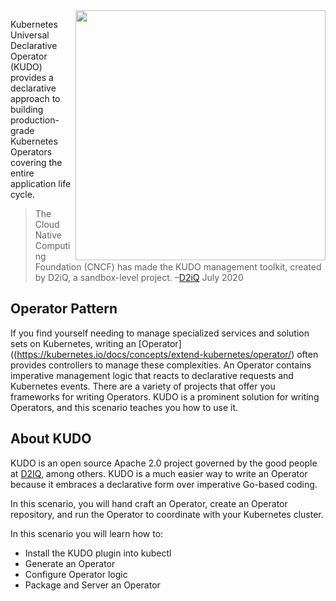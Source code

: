 <img align="right" src="./assets/kudo.png" width="400">

Kubernetes Universal Declarative Operator (KUDO) provides a declarative approach to building production-grade Kubernetes Operators covering the entire application life cycle.

> The Cloud Native Computing Foundation (CNCF) has made the KUDO management toolkit, created by D2iQ, a sandbox-level project. 
> –[D2iQ](https://d2iq.com/blog/kudo-accepted-as-a-cncf-sandbox-project) July 2020

## Operator Pattern ##

If you find yourself needing to manage specialized services and solution sets on Kubernetes, writing an [Operator]((https://kubernetes.io/docs/concepts/extend-kubernetes/operator/) often provides controllers to manage these complexities. An Operator contains imperative management logic that reacts to declarative requests and Kubernetes events. There are a variety of projects that offer you frameworks for writing Operators. KUDO is a prominent solution for writing Operators, and this scenario teaches you how to use it.

## About KUDO ##

KUDO is an open source Apache 2.0 project governed by the good people at [D2IQ](https://d2iq.com/), among others. KUDO is a much easier way to write an Operator because it embraces a declarative form over imperative Go-based coding.

In this scenario, you will hand craft an Operator, create an Operator repository, and run the Operator to coordinate with your Kubernetes cluster.

In this scenario you will learn how to:

- Install the KUDO plugin into kubectl
- Generate an Operator
- Configure Operator logic
- Package and Server an Operator
